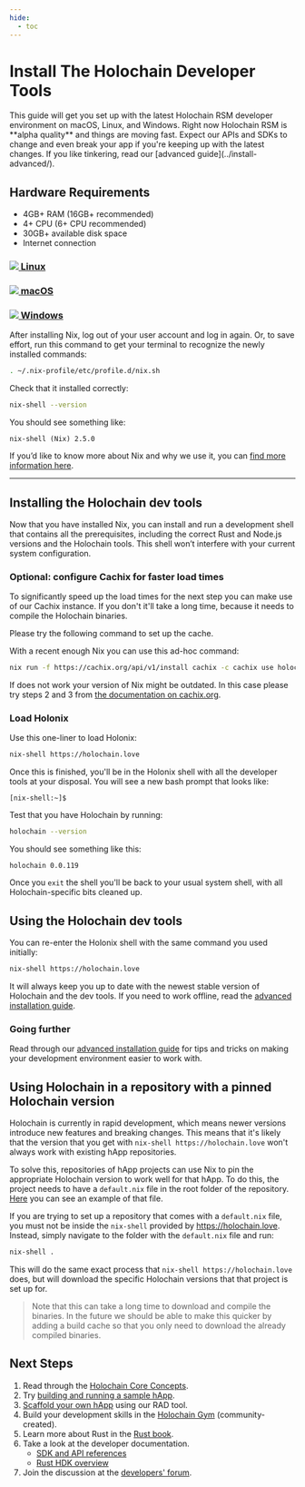 ```yaml
---
hide:
  - toc
---
```


# Install The Holochain Developer Tools

<div markdown="1" class="coreconcepts-intro">
This guide will get you set up with the latest Holochain RSM developer environment on macOS, Linux, and Windows. Right now Holochain RSM is **alpha quality** and things are moving fast. Expect our APIs and SDKs to change and even break your app if you're keeping up with the latest changes. If you like tinkering, read our [advanced guide](../install-advanced/).
</div>

## Hardware Requirements

* 4GB+ RAM (16GB+ recommended)
* 4+ CPU (6+ CPU recommended)
* 30GB+ available disk space
* Internet connection

<div class="h-tile-container h-tile-container-3 tile-tabs">
    <div class="h-tile">
        <a href="javascript:rudrSwitchContent('tab_linux', 'content_linux');" id="tab_linux" data-contentclass="content_linux" class="tabmenu active" onclick="window.open(this.href,'_self'); return false;">
            <h3><img src="../custom/icon-linux.svg" class="linux"> Linux</h3>
        </a>
    </div>
    <div class="h-tile">
        <a href="javascript:rudrSwitchContent('tab_macos', 'content_macos');" id="tab_macos" data-contentclass="content_macos" class="tabmenu" onclick="window.open(this.href,'_self'); return false;">
            <h3><img src="../custom/icon-apple.svg"> macOS</h3>
        </a>
    </div>
    <div class="h-tile">
        <a href="javascript:rudrSwitchContent('tab_windows', 'content_windows');" id="tab_windows" data-contentclass="content_windows" class="tabmenu" onclick="window.open(this.href,'_self'); return false;">
            <h3><img src="../custom/icon-windows.svg"> Windows</h3>
        </a>
    </div>
</div>

<div markdown="1" class="tabcontent content_linux" data-tabid="tab_linux" style="display:none;">

## Linux

### Install the Nix Package Manager

We use the Nix toolkit to manage the installation of our dev tools, so you can get to work without fighting compiler and package compatibility issues. Install the Nix package manager with this command:

```bash
sh <(curl -L https://nixos.org/nix/install)
```

</div>

<div markdown="1" class="tabcontent content_macos" data-tabid="tab_macos" style="display:none;>

## macOS

### Pre-Installed Software

* [XCode Developer Tools](https://apps.apple.com/us/app/xcode/id497799835?mt=12)

### Install the Nix Package Manager

We use the Nix toolkit to manage the installation of our dev tools, so you can get to work without fighting compiler and package compatibility issues. Install the Nix package manager with this command:

```bash
sh <(curl -L https://nixos.org/nix/install)
```

</div>

<div markdown="1" class="tabcontent content_windows" data-tabid="tab_windows" style="display:none;">

## Windows

Holochain development uses the same tools across Mac, Windows, and Linux. However, the Nix toolkit, which we use to install and manage those tools, only works natively on Mac and Linux. We recommend **installing Linux in a virtual machine** and using the <a href="javascript:rudrSwitchContent('tab_linux', 'content_linux');" onclick="window.open(this.href,'_self'); return false;">Linux instructions</a>. [Ubuntu Linux](https://www.ubuntu.com/) in [VirtualBox](https://virtualbox.org) is a popular and user-friendly choice; here is a [tutorial](https://itsfoss.com/install-linux-in-virtualbox/) to get you up and running.

If you have **Windows 10 with [WSL2](https://docs.microsoft.com/en-us/windows/wsl/install-win10)**, Ubuntu Linux is available via the Microsoft Store. Right now we're **not supporting this method**, because we've seen some compilation issues, but if you wanted to try the following steps we'd be grateful if you shared your results on the [Holochain developers' forum](https://forum.holochain.org).

### Requirements

* Windows 10 with [May 2020 Update](https://support.microsoft.com/en-us/help/4028685/windows-10-get-the-update)

### Install Ubuntu Linux

1. Make sure you're [up to date](https://support.microsoft.com/en-us/help/4028685/windows-10-get-the-update) with Windows 10 version 2004 or newer.
2. [Install Windows Subsystem for Linux 2 (WSL2)](https://docs.microsoft.com/en-us/windows/wsl/install-win10).
3. Open the Microsoft Store app and search for Ubuntu 20.04 LTS.
4. Install Ubuntu.
5. Open the Start menu and click on Ubuntu 20.04 LTS. You should see a Linux terminal.

### Install the Nix Package Manager

One you see a Linux terminal, install the Nix package manager with this command:

```bash
sh <(curl -L https://nixos.org/nix/install)
```

</div>

After installing Nix, log out of your user account and log in again. Or, to save effort, run this command to get your terminal to recognize the newly installed commands:

```bash
. ~/.nix-profile/etc/profile.d/nix.sh
```

Check that it installed correctly:

```bash
nix-shell --version
```

You should see something like:

```
nix-shell (Nix) 2.5.0
```

If you’d like to know more about Nix and why we use it, you can [find more information here](../install-advanced/#more-info-on-nix).

---

## Installing the Holochain dev tools

Now that you have installed Nix, you can install and run a development shell that contains all the prerequisites, including the correct Rust and Node.js versions and the Holochain tools. This shell won’t interfere with your current system configuration.

### Optional: configure Cachix for faster load times

To significantly speed up the load times for the next step you can make use of our Cachix instance.
If you don't it'll take a long time, because it needs to compile the Holochain binaries.

Please try the following command to set up the cache.

With a recent enough Nix you can use this ad-hoc command:

```bash
nix run -f https://cachix.org/api/v1/install cachix -c cachix use holochain-ci
```

If does not work your version of Nix might be outdated. In this case please try steps 2 and 3 from [the documentation on cachix.org](https://app.cachix.org/cache/holochain-ci).

### Load Holonix

Use this one-liner to load Holonix:

```bash
nix-shell https://holochain.love
```

Once this is finished, you'll be in the Holonix shell with all the developer tools at your disposal.
You will see a new bash prompt that looks like:

```
[nix-shell:~]$
```

Test that you have Holochain by running:

```bash
holochain --version
```

You should see something like this:

```
holochain 0.0.119
```

Once you `exit` the shell you'll be back to your usual system shell, with all Holochain-specific bits cleaned up.

## Using the Holochain dev tools

You can re-enter the Holonix shell with the same command you used initially:

```bash
nix-shell https://holochain.love
```

It will always keep you up to date with the newest stable version of Holochain and the dev tools. If you need to work offline, read the [advanced installation guide](#keeping-everything-local-working-offline).

### Going further

Read through our [advanced installation guide](../install-advanced/) for tips and tricks on making your development environment easier to work with.

## Using Holochain in a repository with a pinned Holochain version

Holochain is currently in rapid development, which means newer versions introduce new features and breaking changes. This means that it's likely that the version that you get with `nix-shell https://holochain.love` won't always work with existing hApp repositories.

To solve this, repositories of hApp projects can use Nix to pin the appropriate Holochain version to work well for that hApp. To do this, the project needs to have a `default.nix` file in the root folder of the repository. [Here](https://github.com/holochain/happ-build-tutorial/blob/develop/default.nix) you can see an example of that file.

If you are trying to set up a repository that comes with a `default.nix` file, you must not be inside the `nix-shell` provided by https://holochain.love. Instead, simply navigate to the folder with the `default.nix` file and run:

```bash
nix-shell .
```

This will do the same exact process that `nix-shell https://holochain.love` does, but will download the specific Holochain versions that that project is set up for.

> Note that this can take a long time to download and compile the binaries. In the future we should be able to make this quicker by adding a build cache so that you only need to download the already compiled binaries.

## Next Steps

1. Read through the [Holochain Core Concepts](../concepts/).
2. Try [building and running a sample hApp](https://github.com/holochain/happ-build-tutorial).
3. [Scaffold your own hApp](https://github.com/holochain/scaffolding) using our RAD tool.
3. Build your development skills in the [Holochain Gym](https://holochain-gym.github.io/) (community-created).
4. Learn more about Rust in the [Rust book](https://doc.rust-lang.org/book/).
5. Take a look at the developer documentation.
    * [SDK and API references](../references/)
    * [Rust HDK overview](https://github.com/holochain/holochain/blob/develop/crates/hdk/README.md)
6. Join the discussion at the [developers' forum](https://forum.holochain.org).

<script>
function rudrSwitchContent(rudr_tab_id, rudr_tab_content) {
    // first of all we get all tab content blocks (I think the best way to get them by class names)
    var all_content = document.getElementsByClassName("tabcontent");
    var i;
    for (i = 0; i < all_content.length; i++) {
        all_content[i].style.display = 'none'; // hide all tab content
    }
    var active_content = document.getElementsByClassName(rudr_tab_content);
    for (i = 0; i < active_content.length; i ++) {
        active_content[i].style.display = 'block'; // display the content we need
    }

    // now we get all tab menu items by class names (use the next code only if you need to highlight current tab)
    var tabs = document.getElementsByClassName("tabmenu");
    var i;
    for (i = 0; i < tabs.length; i++) {
        tabs[i].className = 'tabmenu';
    }
    document.getElementById(rudr_tab_id).className = 'tabmenu active';
}

// If there's a fragment identifier on the URL, switch to the correct tab on startup.
function switchToTabForFragmentIfNecessary() {
    var fragment = window.location.hash.slice(1);
    if (!fragment) {
        // Nothing to do. Make sure the default tab's content is visible.
        var active_tab = document.querySelectorAll('.tabmenu.active')[0];
        rudrSwitchContent(active_tab.id, active_tab.getAttribute('data-contentclass'))
        return;
    }

    var target = document.getElementById(fragment);
    if (!target)
        // Invalid fragment identifier.
        return;

    var tabContainer = target.closest('.tabcontent');
    if (!tabContainer)
        // This content wasn't in a tab.
        return;

    var tabID = tabContainer.getAttribute('data-tabid');
    var contentID = tabContainer.id;

    // Make the tab active so you can see the linked content.
    rudrSwitchContent(tabID, contentID);
}

// Switch to the correct tab if DOM is ready.
if (document.readyState === 'interactive' || document.readyState === 'complete')
    switchToTabForFragmentIfNecessary();

// Otherwise, wait until document is loaded and try again.
document.addEventListener('DOMContentLoaded', switchToTabForFragmentIfNecessary, false);

</script>
